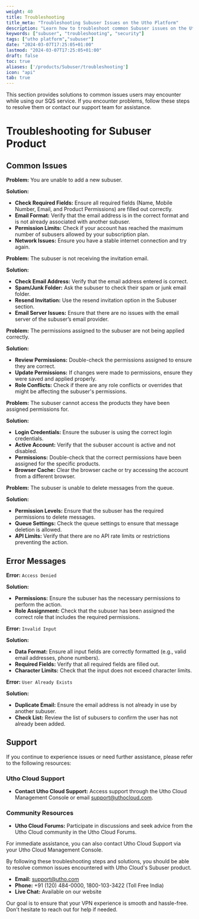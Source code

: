 ```yaml
---
weight: 40
title: Troubleshooting
title_meta: "Troubleshooting Subuser Issues on the Utho Platform"
description: "Learn how to troubleshoot common Subuser issues on the Utho platform, ensuring seamless Subuser deployment and management."
keywords: ["subuser", "troubleshooting", "security"]
tags: ["utho platform","subuser"]
date: "2024-03-07T17:25:05+01:00"
lastmod: "2024-03-07T17:25:05+01:00"
draft: false
toc: true
aliases: ['/products/Subuser/troubleshooting']
icon: "api"
tab: true
---
```

This section provides solutions to common issues users may encounter while using our SQS service. If you encounter problems, follow these steps to resolve them or contact our support team for assistance.

# Troubleshooting for Subuser Product

## Common Issues

<!-- ### 1. Unable to Add Subuser -->
**Problem:** You are unable to add a new subuser.

**Solution:**
- **Check Required Fields:** Ensure all required fields (Name, Mobile Number, Email, and Product Permissions) are filled out correctly.
- **Email Format:** Verify that the email address is in the correct format and is not already associated with another subuser.
- **Permission Limits:** Check if your account has reached the maximum number of subusers allowed by your subscription plan.
- **Network Issues:** Ensure you have a stable internet connection and try again.

<!-- ### 2. Subuser Not Receiving Invitation Email -->
**Problem:** The subuser is not receiving the invitation email.

**Solution:**
- **Check Email Address:** Verify that the email address entered is correct.
- **Spam/Junk Folder:** Ask the subuser to check their spam or junk email folder.
- **Resend Invitation:** Use the resend invitation option in the Subuser section.
- **Email Server Issues:** Ensure that there are no issues with the email server of the subuser’s email provider.

<!-- ### 3. Permissions Not Applied Correctly -->
**Problem:** The permissions assigned to the subuser are not being applied correctly.

**Solution:**
- **Review Permissions:** Double-check the permissions assigned to ensure they are correct.
- **Update Permissions:** If changes were made to permissions, ensure they were saved and applied properly.
- **Role Conflicts:** Check if there are any role conflicts or overrides that might be affecting the subuser's permissions.

<!-- ### 4. Subuser Unable to Access Assigned Products -->
**Problem:** The subuser cannot access the products they have been assigned permissions for.

**Solution:**
- **Login Credentials:** Ensure the subuser is using the correct login credentials.
- **Active Account:** Verify that the subuser account is active and not disabled.
- **Permissions:** Double-check that the correct permissions have been assigned for the specific products.
- **Browser Cache:** Clear the browser cache or try accessing the account from a different browser.

<!-- ### 5. Subuser Unable to Delete Messages -->
**Problem:** The subuser is unable to delete messages from the queue.

**Solution:**
- **Permission Levels:** Ensure that the subuser has the required permissions to delete messages.
- **Queue Settings:** Check the queue settings to ensure that message deletion is allowed.
- **API Limits:** Verify that there are no API rate limits or restrictions preventing the action.

## Error Messages

<!-- ### 1. Access Denied -->
**Error:** `Access Denied`

**Solution:**
- **Permissions:** Ensure the subuser has the necessary permissions to perform the action.
- **Role Assignment:** Check that the subuser has been assigned the correct role that includes the required permissions.

<!-- ### 2. Invalid Input -->
**Error:** `Invalid Input`

**Solution:**
- **Data Format:** Ensure all input fields are correctly formatted (e.g., valid email addresses, phone numbers).
- **Required Fields:** Verify that all required fields are filled out.
- **Character Limits:** Check that the input does not exceed character limits.

<!-- ### 3. User Already Exists -->
**Error:** `User Already Exists`

**Solution:**
- **Duplicate Email:** Ensure the email address is not already in use by another subuser.
- **Check List:** Review the list of subusers to confirm the user has not already been added.

## Support

If you continue to experience issues or need further assistance, please refer to the following resources:

<!-- ### Utho Cloud Documentation
- **Subuser Documentation:** [Utho Cloud Subuser Documentation](#) *(Replace with actual link)* -->

### Utho Cloud Support
- **Contact Utho Cloud Support:** Access support through the Utho Cloud Management Console or email support@uthocloud.com.

### Community Resources
- **Utho Cloud Forums:** Participate in discussions and seek advice from the Utho Cloud community in the Utho Cloud Forums.

For immediate assistance, you can also contact Utho Cloud Support via your Utho Cloud Management Console. 

By following these troubleshooting steps and solutions, you should be able to resolve common issues encountered with Utho Cloud's Subuser product.

* **Email:** [support@utho.com](support@utho.com)
* **Phone:**  +91 (120) 484-0000, 1800-103-3422 (Toll Free India)
* **Live Chat:** Available on our website

Our goal is to ensure that your VPN experience is smooth and hassle-free. Don't hesitate to reach out for help if needed.

